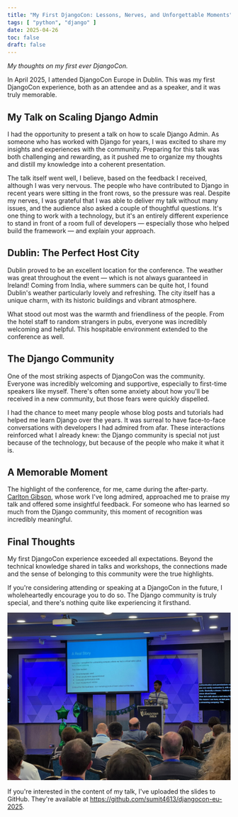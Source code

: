 ```yaml
---
title: "My First DjangoCon: Lessons, Nerves, and Unforgettable Moments"
tags: [ "python", "django" ]
date: 2025-04-26
toc: false
draft: false
---
```


_My thoughts on my first ever DjangoCon._

In April 2025, I attended DjangoCon Europe in Dublin. This was my first DjangoCon experience, both as an attendee and as
a speaker, and it was truly memorable.

## My Talk on Scaling Django Admin

I had the opportunity to present a talk on how to scale Django Admin. As someone who has worked with Django for years, I
was excited to share my insights and experiences with the community. Preparing for this talk was both challenging and
rewarding, as it pushed me to organize my thoughts and distill my knowledge into a coherent presentation.

The talk itself went well, I believe, based on the feedback I received, although I was very nervous. The people who have
contributed to Django in recent years were sitting in the front rows, so the pressure was real. Despite my nerves, I was
grateful that I was able to deliver my talk without many issues, and the audience also asked a couple of thoughtful
questions. It's one thing to work with a technology, but it's an entirely different experience to stand in front of a
room full of developers — especially those who helped build the framework — and explain your approach.

## Dublin: The Perfect Host City

Dublin proved to be an excellent location for the conference. The weather was great throughout the event — which is not
always guaranteed in Ireland! Coming from India, where summers can be quite hot, I found Dublin's weather particularly
lovely and refreshing. The city itself has a unique charm, with its historic buildings and vibrant atmosphere.

What stood out most was the warmth and friendliness of the people. From the hotel staff to random strangers in pubs,
everyone was incredibly welcoming and helpful. This hospitable environment extended to the conference as well.

## The Django Community

One of the most striking aspects of DjangoCon was the community. Everyone was incredibly welcoming and supportive,
especially to first-time speakers like myself. There's often some anxiety about how you'll be received in a new
community, but those fears were quickly dispelled.

I had the chance to meet many people whose blog posts and tutorials had helped me learn Django over the years. It was
surreal to have face-to-face conversations with developers I had admired from afar. These interactions reinforced what I
already knew: the Django community is special not just because of the technology, but because of the people who make it
what it is.

## A Memorable Moment

The highlight of the conference, for me, came during the after-party. <a href="https://noumenal.es/" target="_blank">
Carlton Gibson</a>, whose work I've long admired, approached me to praise my talk and offered some insightful feedback.
For someone who has learned so much from the Django community, this moment of recognition was incredibly meaningful.

## Final Thoughts

My first DjangoCon experience exceeded all expectations. Beyond the technical knowledge shared in talks and workshops,
the connections made and the sense of belonging to this community were the true highlights.

If you're considering attending or speaking at a DjangoCon in the future, I wholeheartedly encourage you to do so. The
Django community is truly special, and there's nothing quite like experiencing it firsthand.

![A photo of of me during the talk](../first_djangocon/talk.jpeg)

If you're interested in the content of my talk, I've uploaded the slides to GitHub. They're available
at <a href="https://github.com/sumit4613/djangocon-eu-2025" target="_blank">https://github.com/sumit4613/djangocon-eu-2025</a>.